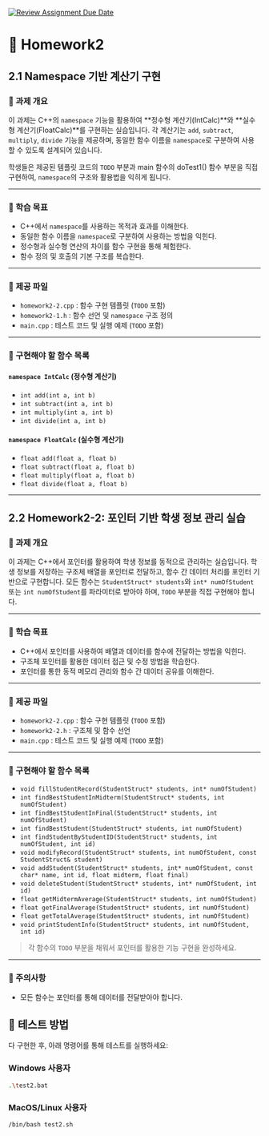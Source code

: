 [![Review Assignment Due Date](https://classroom.github.com/assets/deadline-readme-button-22041afd0340ce965d47ae6ef1cefeee28c7c493a6346c4f15d667ab976d596c.svg)](https://classroom.github.com/a/uExS26V-)
# 📘 Homework2

## 2.1 Namespace 기반 계산기 구현

### 📝 과제 개요

이 과제는 C++의 `namespace` 기능을 활용하여 **정수형 계산기(IntCalc)**와 **실수형 계산기(FloatCalc)**를 구현하는 실습입니다.
각 계산기는 `add`, `subtract`, `multiply`, `divide` 기능을 제공하며, 동일한 함수 이름을 `namespace`로 구분하여 사용할 수 있도록 설계되어 있습니다.

학생들은 제공된 템플릿 코드의 `TODO` 부분과 main 함수의 doTest1() 함수 부분을 직접 구현하여, `namespace`의 구조와 활용법을 익히게 됩니다.

---

### 🎯 학습 목표

- C++에서 `namespace`를 사용하는 목적과 효과를 이해한다.
- 동일한 함수 이름을 `namespace`로 구분하여 사용하는 방법을 익힌다.
- 정수형과 실수형 연산의 차이를 함수 구현을 통해 체험한다.
- 함수 정의 및 호출의 기본 구조를 복습한다.

---

### 📂 제공 파일

- `homework2-2.cpp` : 함수 구현 템플릿 (`TODO` 포함)
- `homework2-1.h` : 함수 선언 및 `namespace` 구조 정의
- `main.cpp` : 테스트 코드 및 실행 예제 (`TODO` 포함)

---

### 🔧 구현해야 할 함수 목록

#### `namespace IntCalc` (정수형 계산기)
- `int add(int a, int b)`
- `int subtract(int a, int b)`
- `int multiply(int a, int b)`
- `int divide(int a, int b)`

#### `namespace FloatCalc` (실수형 계산기)
- `float add(float a, float b)`
- `float subtract(float a, float b)`
- `float multiply(float a, float b)`
- `float divide(float a, float b)`

---

## 2.2 Homework2-2: 포인터 기반 학생 정보 관리 실습

### 📝 과제 개요

이 과제는 C++에서 포인터를 활용하여 학생 정보를 동적으로 관리하는 실습입니다.
학생 정보를 저장하는 구조체 배열을 포인터로 전달하고, 함수 간 데이터 처리를 포인터 기반으로 구현합니다.
모든 함수는 `StudentStruct* students`와 `int* numOfStudent` 또는 `int numOfStudent`를 파라미터로 받아야 하며, `TODO` 부분을 직접 구현해야 합니다.

---

### 🎯 학습 목표

- C++에서 포인터를 사용하여 배열과 데이터를 함수에 전달하는 방법을 익힌다.
- 구조체 포인터를 활용한 데이터 접근 및 수정 방법을 학습한다.
- 포인터를 통한 동적 메모리 관리와 함수 간 데이터 공유를 이해한다.

---

### 📂 제공 파일

- `homework2-2.cpp` : 함수 구현 템플릿 (`TODO` 포함)
- `homework2-2.h` : 구조체 및 함수 선언
- `main.cpp` : 테스트 코드 및 실행 예제 (`TODO` 포함)

---

### 🔧 구현해야 할 함수 목록

- `void fillStudentRecord(StudentStruct* students, int* numOfStudent)`
- `int findBestStudentInMidterm(StudentStruct* students, int numOfStudent)`
- `int findBestStudentInFinal(StudentStruct* students, int numOfStudent)`
- `int findBestStudent(StudentStruct* students, int numOfStudent)`
- `int findStudentByStudentID(StudentStruct* students, int numOfStudent, int id)`
- `void modifyRecord(StudentStruct* students, int numOfStudent, const StudentStruct& student)`
- `void addStudent(StudentStruct* students, int* numOfStudent, const char* name, int id, float midterm, float final)`
- `void deleteStudent(StudentStruct* students, int* numOfStudent, int id)`
- `float getMidtermAverage(StudentStruct* students, int numOfStudent)`
- `float getFinalAverage(StudentStruct* students, int numOfStudent)`
- `float getTotalAverage(StudentStruct* students, int numOfStudent)`
- `void printStudentInfo(StudentStruct* students, int numOfStudent, int id)`

> 각 함수의 `TODO` 부분을 채워서 포인터를 활용한 기능 구현을 완성하세요.

---

### 📌 주의사항

- 모든 함수는 포인터를 통해 데이터를 전달받아야 합니다.


## 🧪 테스트 방법
다 구현한 후, 아래 명령어를 통해 테스트를 실행하세요:

### Windows 사용자
```bash
.\test2.bat
```

### MacOS/Linux 사용자
```bash
/bin/bash test2.sh
```

